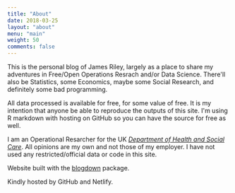 ```yaml
---
title: "About"
date: 2018-03-25
layout: "about"
menu: "main"
weight: 50
comments: false
---
```


This is the personal blog of James Riley, largely as a place to share my adventures in Free/Open Operations Resrach and/or Data Science. There'll also be Statistics, some Economics, maybe some Social Research, and definitely some bad programming.

All data processed is available for free, for some value of free. It is my intention that anyone be able to reproduce the outputs of this site. I'm using R markdown with hosting on GitHub so you can have the source for free as well.

I am an Operational Resarcher for the UK [*Department of Health and Social Care*](https://www.gov.uk/government/organisations/department-of-health-and-social-care). All opinions are my own and not those of my employer. I have not used any restricted/official data or code in this site.

Website built with the [blogdown](https://github.com/rstudio/blogdown) package.

Kindly hosted by GitHub and Netlify.

